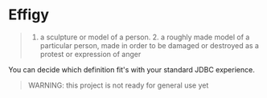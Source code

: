 
# Effigy

> 1. a sculpture or model of a person. 2. a roughly made model of a particular person, made in order to be damaged or destroyed as a
protest or expression of anger

You can decide which definition fit's with your standard JDBC experience.

> WARNING: this project is not ready for general use yet